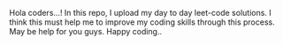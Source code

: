 Hola coders...!
In this repo, I upload my day to day leet-code solutions. 
I think this must help me to improve my coding skills through this process. May be help for you guys. Happy coding..



